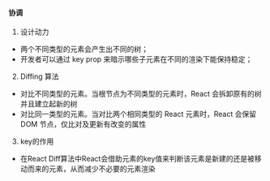 #### 协调
1. 设计动力
+ 两个不同类型的元素会产生出不同的树；
+ 开发者可以通过 key prop 来暗示哪些子元素在不同的渲染下能保持稳定；

2. Diffing 算法
+ 对比不同类型的元素。当根节点为不同类型的元素时，React 会拆卸原有的树并且建立起新的树
+ 对比同一类型的元素。当对比两个相同类型的 React 元素时，React 会保留 DOM 节点，仅比对及更新有改变的属性

3. key的作用
+ 在React Diff算法中React会借助元素的key值来判断该元素是新建的还是被移动而来的元素，从而减少不必要的元素渲染